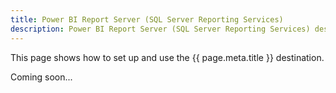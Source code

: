 ```yaml
---
title: Power BI Report Server (SQL Server Reporting Services)
description: Power BI Report Server (SQL Server Reporting Services) destination
---
```


This page shows how to set up and use the {{ page.meta.title }} destination. 
 
Coming soon...